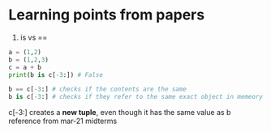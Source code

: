 # Learning points from papers
1) is vs ==
```python
a = (1,2)
b = (1,2,3)
c = a + b
print(b is c[-3:]) # False

b == c[-3:] # checks if the contents are the same
b is c[-3:] # checks if they refer to the same exact object in memeory
```
c[-3:] creates a **new tuple**, even though it has the same value as b
reference from mar-21 midterms
